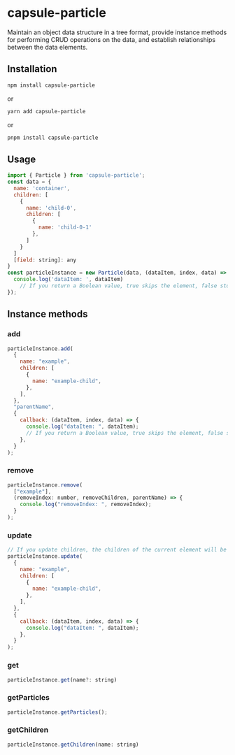 # capsule-particle

Maintain an object data structure in a tree format, provide instance methods for performing CRUD operations on the data, and establish relationships between the data elements.

## Installation

```bash
npm install capsule-particle
```

or

```bash
yarn add capsule-particle
```

or

```bash
pnpm install capsule-particle
```

## Usage

```javascript
import { Particle } from 'capsule-particle';
const data = {
  name: 'container',
  children: [
    {
      name: 'child-0',
      children: [
        {
          name: 'child-0-1'
        },
      ]
    }
  ]
  [field: string]: any
}
const particleInstance = new Particle(data, (dataItem, index, data) => {
  console.log('dataItem: ', dataItem)
	// If you return a Boolean value, true skips the element, false stops traversal
});
```

## Instance methods

### add

```javascript
particleInstance.add(
  {
    name: "example",
    children: [
      {
        name: "example-child",
      },
    ],
  },
  "parentName",
  {
    callback: (dataItem, index, data) => {
      console.log("dataItem: ", dataItem);
      // If you return a Boolean value, true skips the element, false stops traversal
    },
  }
);
```

### remove

```javascript
particleInstance.remove(
  ["example"],
  (removeIndex: number, removeChildren, parentName) => {
    console.log("removeIndex: ", removeIndex);
  }
);
```

### update

```javascript
// If you update children, the children of the current element will be replaced
particleInstance.update(
  {
    name: "example",
    children: [
      {
        name: "example-child",
      },
    ],
  },
  {
    callback: (dataItem, index, data) => {
      console.log("dataItem: ", dataItem);
    },
  }
);
```

### get

```javascript
particleInstance.get(name?: string)
```

### getParticles

```javascript
particleInstance.getParticles();
```

### getChildren

```javascript
particleInstance.getChildren(name: string)
```
